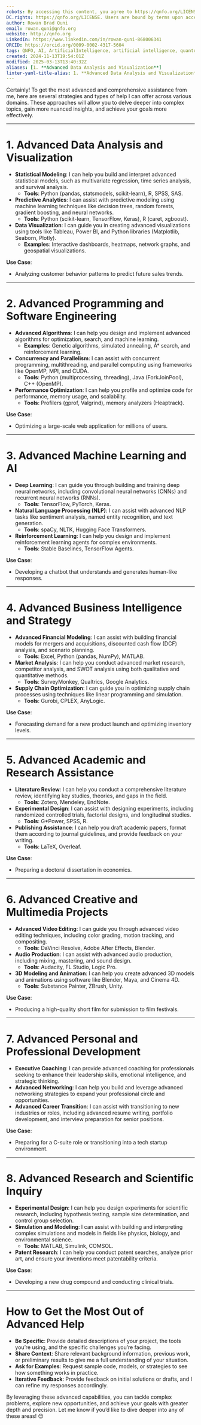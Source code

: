 ```yaml
---
robots: By accessing this content, you agree to https://qnfo.org/LICENSE. Non-commercial use only. Attribution required.
DC.rights: https://qnfo.org/LICENSE. Users are bound by terms upon access.
author: Rowan Brad Quni
email: rowan.quni@qnfo.org
website: http://qnfo.org
LinkedIn: https://www.linkedin.com/in/rowan-quni-868006341
ORCID: https://orcid.org/0009-0002-4317-5604
tags: QNFO, AI, ArtificialIntelligence, artificial intelligence, quantum, physics, science, Einstein, QuantumMechanics, quantum mechanics, QuantumComputing, quantum computing, information, InformationTheory, information theory, InformationalUniverse, informational universe, informational universe hypothesis, IUH
created: 2024-11-13T19:54:01Z
modified: 2025-03-13T13:40:32Z
aliases: [1. **Advanced Data Analysis and Visualization**]
linter-yaml-title-alias: 1. **Advanced Data Analysis and Visualization**
---
```


Certainly! To get the most advanced and comprehensive assistance from me, here are several strategies and types of help I can offer across various domains. These approaches will allow you to delve deeper into complex topics, gain more nuanced insights, and achieve your goals more effectively.

---

# 1. **Advanced Data Analysis and Visualization**

   - **Statistical Modeling**: I can help you build and interpret advanced statistical models, such as multivariate regression, time series analysis, and survival analysis.
     - **Tools**: Python (pandas, statsmodels, scikit-learn), R, SPSS, SAS.
   - **Predictive Analytics**: I can assist with predictive modeling using machine learning techniques like decision trees, random forests, gradient boosting, and neural networks.
     - **Tools**: Python (scikit-learn, TensorFlow, Keras), R (caret, xgboost).
   - **Data Visualization**: I can guide you in creating advanced visualizations using tools like Tableau, Power BI, and Python libraries (Matplotlib, Seaborn, Plotly).
     - **Examples**: Interactive dashboards, heatmaps, network graphs, and geospatial visualizations.

   **Use Case**:
   - Analyzing customer behavior patterns to predict future sales trends.

---

# 2. **Advanced Programming and Software Engineering**

   - **Advanced Algorithms**: I can help you design and implement advanced algorithms for optimization, search, and machine learning.
     - **Examples**: Genetic algorithms, simulated annealing, A* search, and reinforcement learning.
   - **Concurrency and Parallelism**: I can assist with concurrent programming, multithreading, and parallel computing using frameworks like OpenMP, MPI, and CUDA.
     - **Tools**: Python (multiprocessing, threading), Java (ForkJoinPool), C++ (OpenMP).
   - **Performance Optimization**: I can help you profile and optimize code for performance, memory usage, and scalability.
     - **Tools**: Profilers (gprof, Valgrind), memory analyzers (Heaptrack).

   **Use Case**:
   - Optimizing a large-scale web application for millions of users.

---

# 3. **Advanced Machine Learning and AI**

   - **Deep Learning**: I can guide you through building and training deep neural networks, including convolutional neural networks (CNNs) and recurrent neural networks (RNNs).
     - **Tools**: TensorFlow, PyTorch, Keras.
   - **Natural Language Processing (NLP)**: I can assist with advanced NLP tasks like sentiment analysis, named entity recognition, and text generation.
     - **Tools**: spaCy, NLTK, Hugging Face Transformers.
   - **Reinforcement Learning**: I can help you design and implement reinforcement learning agents for complex environments.
     - **Tools**: Stable Baselines, TensorFlow Agents.

   **Use Case**:
   - Developing a chatbot that understands and generates human-like responses.

---

# 4. **Advanced Business Intelligence and Strategy**

   - **Advanced Financial Modeling**: I can assist with building financial models for mergers and acquisitions, discounted cash flow (DCF) analysis, and scenario planning.
     - **Tools**: Excel, Python (pandas, NumPy), MATLAB.
   - **Market Analysis**: I can help you conduct advanced market research, competitor analysis, and SWOT analysis using both qualitative and quantitative methods.
     - **Tools**: SurveyMonkey, Qualtrics, Google Analytics.
   - **Supply Chain Optimization**: I can guide you in optimizing supply chain processes using techniques like linear programming and simulation.
     - **Tools**: Gurobi, CPLEX, AnyLogic.

   **Use Case**:
   - Forecasting demand for a new product launch and optimizing inventory levels.

---

# 5. **Advanced Academic and Research Assistance**

   - **Literature Review**: I can help you conduct a comprehensive literature review, identifying key studies, theories, and gaps in the field.
     - **Tools**: Zotero, Mendeley, EndNote.
   - **Experimental Design**: I can assist with designing experiments, including randomized controlled trials, factorial designs, and longitudinal studies.
     - **Tools**: G*Power, SPSS, R.
   - **Publishing Assistance**: I can help you draft academic papers, format them according to journal guidelines, and provide feedback on your writing.
     - **Tools**: LaTeX, Overleaf.

   **Use Case**:
   - Preparing a doctoral dissertation in economics.

---

# 6. **Advanced Creative and Multimedia Projects**

   - **Advanced Video Editing**: I can guide you through advanced video editing techniques, including color grading, motion tracking, and compositing.
     - **Tools**: DaVinci Resolve, Adobe After Effects, Blender.
   - **Audio Production**: I can assist with advanced audio production, including mixing, mastering, and sound design.
     - **Tools**: Audacity, FL Studio, Logic Pro.
   - **3D Modeling and Animation**: I can help you create advanced 3D models and animations using software like Blender, Maya, and Cinema 4D.
     - **Tools**: Substance Painter, ZBrush, Unity.

   **Use Case**:
   - Producing a high-quality short film for submission to film festivals.

---

# 7. **Advanced Personal and Professional Development**

   - **Executive Coaching**: I can provide advanced coaching for professionals seeking to enhance their leadership skills, emotional intelligence, and strategic thinking.
   - **Advanced Networking**: I can help you build and leverage advanced networking strategies to expand your professional circle and opportunities.
   - **Advanced Career Transition**: I can assist with transitioning to new industries or roles, including advanced resume writing, portfolio development, and interview preparation for senior positions.

   **Use Case**:
   - Preparing for a C-suite role or transitioning into a tech startup environment.

---

# 8. **Advanced Research and Scientific Inquiry**

   - **Experimental Design**: I can help you design experiments for scientific research, including hypothesis testing, sample size determination, and control group selection.
   - **Simulation and Modeling**: I can assist with building and interpreting complex simulations and models in fields like physics, biology, and environmental science.
     - **Tools**: MATLAB, Simulink, COMSOL.
   - **Patent Research**: I can help you conduct patent searches, analyze prior art, and ensure your inventions meet patentability criteria.

   **Use Case**:
   - Developing a new drug compound and conducting clinical trials.

---

# How to Get the Most Out of Advanced Help

- **Be Specific**: Provide detailed descriptions of your project, the tools you’re using, and the specific challenges you’re facing.
- **Share Context**: Share relevant background information, previous work, or preliminary results to give me a full understanding of your situation.
- **Ask for Examples**: Request sample code, models, or strategies to see how something works in practice.
- **Iterative Feedback**: Provide feedback on initial solutions or drafts, and I can refine my responses accordingly.

By leveraging these advanced capabilities, you can tackle complex problems, explore new opportunities, and achieve your goals with greater depth and precision. Let me know if you’d like to dive deeper into any of these areas! 😊
